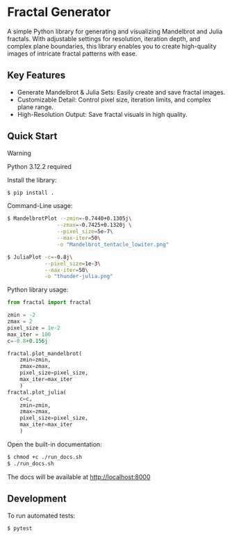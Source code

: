 # Fractal Generator

A simple Python library for generating and visualizing Mandelbrot and Julia fractals. With adjustable settings for resolution, iteration depth, and complex plane boundaries, this library enables you to create high-quality images of intricate fractal patterns with ease.

## Key Features
- Generate Mandelbrot & Julia Sets: Easily create and save fractal images.
- Customizable Detail: Control pixel size, iteration limits, and complex plane range.
- High-Resolution Output: Save fractal visuals in high quality.

## Quick Start

> [!WARNING]
> Python 3.12.2 required

Install the library:
```bash
$ pip install .
```

Command-Line usage:
```bash
$ MandelbrotPlot --zmin=-0.7440+0.1305j\
                --zmax=-0.7425+0.1320j \
                --pixel_size=5e-7\
                --max-iter=50\
                -o "Mandelbrot_tentacle_lowiter.png" 
```
```bash
$ JuliaPlot -c=-0.8j\
            --pixel_size=1e-3\
            --max-iter=50\
            -o "thunder-julia.png" 
```

Python library usage:
```py
from fractal import fractal

zmin = -2
zmax = 2
pixel_size = 1e-2
max_iter = 100
c=-0.8+0.156j

fractal.plot_mandelbrot(
    zmin=zmin, 
    zmax=zmax, 
    pixel_size=pixel_size, 
    max_iter=max_iter
    )
fractal.plot_julia(
    c=c, 
    zmin=zmin, 
    zmax=zmax, 
    pixel_size=pixel_size, 
    max_iter=max_iter
    )

``` 
Open the built-in documentation:
```bash
$ chmod +c ./run_docs.sh
$ ./run_docs.sh
```
The docs will be available at [http://localhost:8000](http://localhost:8000)

## Development
To run automated tests:
```
$ pytest
```